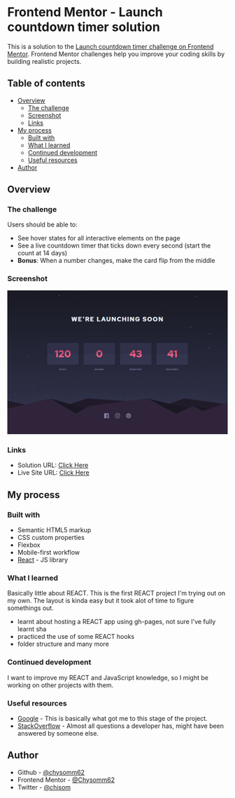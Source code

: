 # Frontend Mentor - Launch countdown timer solution

This is a solution to the [Launch countdown timer challenge on Frontend Mentor](https://www.frontendmentor.io/challenges/launch-countdown-timer-N0XkGfyz-). Frontend Mentor challenges help you improve your coding skills by building realistic projects.

## Table of contents

- [Overview](#overview)
  - [The challenge](#the-challenge)
  - [Screenshot](#screenshot)
  - [Links](#links)
- [My process](#my-process)
  - [Built with](#built-with)
  - [What I learned](#what-i-learned)
  - [Continued development](#continued-development)
  - [Useful resources](#useful-resources)
- [Author](#author)

## Overview

### The challenge

Users should be able to:

- See hover states for all interactive elements on the page
- See a live countdown timer that ticks down every second (start the count at 14 days)
- **Bonus**: When a number changes, make the card flip from the middle

### Screenshot

![](Countdown-timer.png)

### Links

- Solution URL: [Click Here](https://your-solution-url.com)
- Live Site URL: [Click Here](https://chysomm62.github.io/launch_countdown-timer/)

## My process

### Built with

- Semantic HTML5 markup
- CSS custom properties
- Flexbox
- Mobile-first workflow
- [React](https://reactjs.org/) - JS library

### What I learned

Basically little about REACT. This is the first REACT project I'm trying out on my own. The layout is kinda easy but it took alot of time to figure somethings out.

- learnt about hosting a REACT app using gh-pages, not sure I've fully learnt sha
- practiced the use of some REACT hooks
- folder structure and many more

### Continued development

I want to improve my REACT and JavaScript knowledge, so I might be working on other projects with them.

### Useful resources

- [Google](https://www.google.com) - This is basically what got me to this stage of the project.
- [StackOverflow](https://www.stackoverflow.com) - Almost all questions a developer has, might have been answered by someone else.

## Author

- Github - [@chysomm62](https://www.github.com/chysomm62)
- Frontend Mentor - [@Chysomm62](https://www.frontendmentor.io/profile/chysomm62)
- Twitter - [@chisom](https://www.twitter.com/chipreda)
